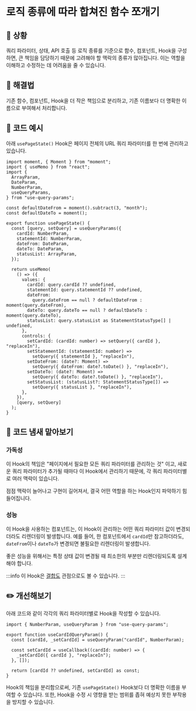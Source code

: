 # 로직 종류에 따라 합쳐진 함수 쪼개기

<div style="margin-top: 16px">
  <Badge type="info" text="좋은 코드의 기준" />
  <Badge type="info" text="가독성" />
  <Badge type="info" text="맥락 줄이기" />
</div>

## 🔔 상황

쿼리 파라미터, 상태, API 호출 등 로직 종류를 기준으로 함수, 컴포넌트, Hook을 구성하면, 큰 책임을 담당하기 때문에 고려해야 할 맥락의 종류가 많아집니다. 이는 역할을 이해하고 수정하는 데 어려움을 줄 수 있습니다.

## 🎳 해결법

기존 함수, 컴포넌트, Hook을 더 작은 책임으로 분리하고, 기존 이름보다 더 명확한 이름으로 부여해서 처리합니다.

## 📝 코드 예시

아래 `usePageState()` Hook은 페이지 전체의 URL 쿼리 파라미터를 한 번에 관리하고 있습니다.

```tsx
import moment, { Moment } from "moment";
import { useMemo } from "react";
import {
  ArrayParam,
  DateParam,
  NumberParam,
  useQueryParams,
} from "use-query-params";

const defaultDateFrom = moment().subtract(3, "month");
const defaultDateTo = moment();

export function usePageState() {
  const [query, setQuery] = useQueryParams({
    cardId: NumberParam,
    statementId: NumberParam,
    dateFrom: DateParam,
    dateTo: DateParam,
    statusList: ArrayParam,
  });

  return useMemo(
    () => ({
      values: {
        cardId: query.cardId ?? undefined,
        statementId: query.statementId ?? undefined,
        dateFrom:
          query.dateFrom == null ? defaultDateFrom : moment(query.dateFrom),
        dateTo: query.dateTo == null ? defaultDateTo : moment(query.dateTo),
        statusList: query.statusList as StatementStatusType[] | undefined,
      },
      controls: {
        setCardId: (cardId: number) => setQuery({ cardId }, "replaceIn"),
        setStatementId: (statementId: number) =>
          setQuery({ statementId }, "replaceIn"),
        setDateFrom: (date?: Moment) =>
          setQuery({ dateFrom: date?.toDate() }, "replaceIn"),
        setDateTo: (date?: Moment) =>
          setQuery({ dateTo: date?.toDate() }, "replaceIn"),
        setStatusList: (statusList?: StatementStatusType[]) =>
          setQuery({ statusList }, "replaceIn"),
      },
    }),
    [query, setQuery]
  );
}
```

## 👃 코드 냄새 맡아보기

### 가독성

이 Hook의 책임은 "페이지에서 필요한 모든 쿼리 파라미터를 관리하는 것" 이고, 새로운 쿼리 파라미터가 추가될 때마다 이 Hook에서 관리하기 때문에, 각 쿼리 파라미터별로 여러 맥락이 있습니다.

점점 맥락이 늘어나고 구현이 길어져서, 결국 어떤 역할을 하는 Hook인지 파악하기 힘들어집니다.

### 성능

이 Hook을 사용하는 컴포넌트는, 이 Hook이 관리하는 어떤 쿼리 파라미터 값이 변경되더라도 리렌더링이 발생합니다. 예를 들어, 한 컴포넌트에서 `cardId`만 참고하더라도, `dateFrom`이나 `dateTo`가 변경되면 불필요한 리렌더링이 발생합니다.

좋은 성능을 위해서는 특정 상태 값이 변경될 때 최소한의 부분만 리렌더링되도록 설계해야 합니다.

:::info
이 Hook은 [결합도](./책임을-하나씩-관리하기) 관점으로도 볼 수 있습니다.
:::

## ✏️ 개선해보기

아래 코드와 같이 각각의 쿼리 파라미터별로 Hook을 작성할 수 있습니다.

```tsx
import { NumberParam, useQueryParam } from "use-query-params";

export function useCardIdQueryParam() {
  const [cardId, _setCardId] = useQueryParam("cardId", NumberParam);

  const setCardId = useCallback((cardId: number) => {
    _setCardId({ cardId }, "replaceIn");
  }, []);

  return [cardId ?? undefined, setCardId] as const;
}
```

Hook의 책임을 분리함으로써, 기존 `usePageState()` Hook보다 더 명확한 이름을 부여할 수 있습니다. 또한, Hook을 수정 시 영향을 받는 범위를 좁혀 예상치 못한 부작용을 방지할 수 있습니다.

